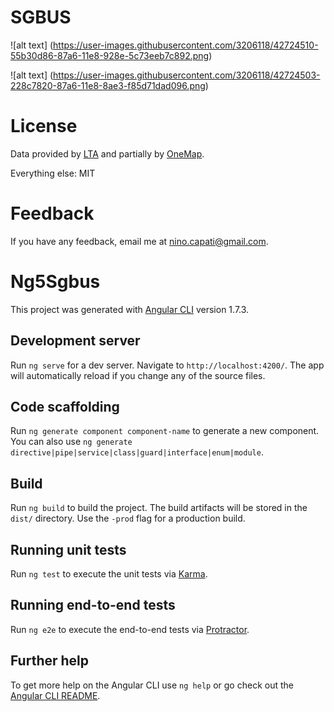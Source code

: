 
# SGBUS

![alt text] (https://user-images.githubusercontent.com/3206118/42724510-55b30d86-87a6-11e8-928e-5c73eeb7c892.png)

![alt text] (https://user-images.githubusercontent.com/3206118/42724503-228c7820-87a6-11e8-8ae3-f85d71dad096.png)

# License

Data provided by [LTA](https://www.lta.gov.sg) and partially by [OneMap](https://onemap.sg).

Everything else: MIT

# Feedback

If you have any feedback, email me at [nino.capati@gmail.com](mailto:nino.capati@gmail.com).

# Ng5Sgbus

This project was generated with [Angular CLI](https://github.com/angular/angular-cli) version 1.7.3.

## Development server

Run `ng serve` for a dev server. Navigate to `http://localhost:4200/`. The app will automatically reload if you change any of the source files.

## Code scaffolding

Run `ng generate component component-name` to generate a new component. You can also use `ng generate directive|pipe|service|class|guard|interface|enum|module`.

## Build

Run `ng build` to build the project. The build artifacts will be stored in the `dist/` directory. Use the `-prod` flag for a production build.

## Running unit tests

Run `ng test` to execute the unit tests via [Karma](https://karma-runner.github.io).

## Running end-to-end tests

Run `ng e2e` to execute the end-to-end tests via [Protractor](http://www.protractortest.org/).

## Further help

To get more help on the Angular CLI use `ng help` or go check out the [Angular CLI README](https://github.com/angular/angular-cli/blob/master/README.md).
